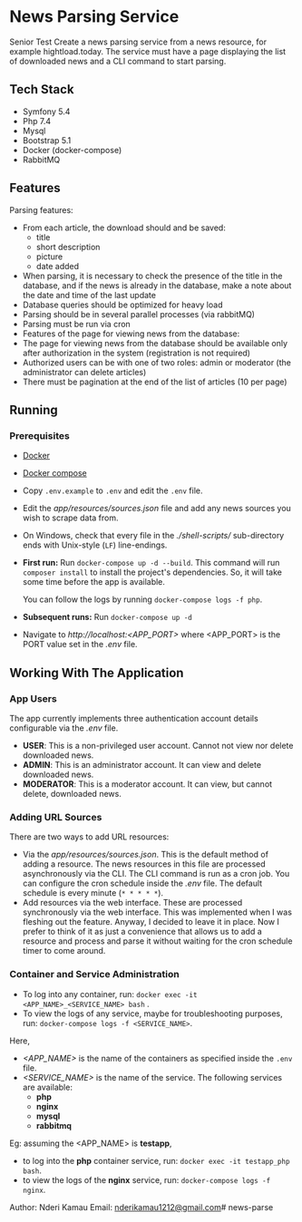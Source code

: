# News Parsing Service 
Senior Test
Create a news parsing service from a news resource, for example hightload.today. The service must have a page displaying the list of downloaded news and a CLI command to start parsing.

## Tech Stack 
- Symfony 5.4
- Php 7.4
- Mysql
- Bootstrap 5.1
- Docker (docker-compose)
- RabbitMQ


## Features 
Parsing features:
- From each article, the download should and be saved:
  - title
  - short description
  - picture
  - date added
- When parsing, it is necessary to check the presence of the title in the database, and if the news is already in the database, make a note about the date and time of the last update
- Database queries should be optimized for heavy load
- Parsing should be in several parallel processes (via rabbitMQ)
- Parsing must be run via cron
- Features of the page for viewing news from the database:
- The page for viewing news from the database should be available only after authorization in the system (registration is not required)
- Authorized users can be with one of two roles: admin or moderator (the administrator can delete articles)
- There must be pagination at the end of the list of articles (10 per page)



## Running 
### Prerequisites 
- [Docker][docker] 
- [Docker compose][compose] 
- Copy `.env.example` to `.env` and edit the `.env` file.
- Edit the *app/resources/sources.json* file and add any news sources you wish to scrape data from.
- On Windows, 
  check that every file in the *./shell-scripts/* sub-directory ends with Unix-style (`LF`) line-endings.

- **First run:** Run `docker-compose up -d --build`.
  This command will run `composer install` to install the project's dependencies.
  So, it will take some time before the app is available. 

  You can follow the logs by running `docker-compose logs -f php`.
- **Subsequent runs:** Run `docker-compose up -d`
- Navigate to *http://localhost:<APP_PORT>* where <APP_PORT> is the PORT value set in the *.env* file.


## Working With The Application 

### App Users 
The app currently implements three authentication account details configurable via the *.env* file. 
- **USER**: This is a non-privileged user account. Cannot not view nor delete downloaded news.  
- **ADMIN**: This is an administrator account. It can view and delete downloaded news.
- **MODERATOR**: This is a moderator account. It can view, but cannot delete, downloaded news.

### Adding URL Sources 
There are two ways to add URL resources: 
- Via the *app/resources/sources.json*.  This is the default method of adding a resource.
  The news resources in this file are processed asynchronously via the CLI.
  The CLI command is run as a cron job. 
  You can configure the cron schedule inside the *.env* file. 
  The default schedule is every minute (`* * * * *`).
- Add resources via the web interface. 
  These are processed synchronously via the web interface. 
  This was implemented when I was fleshing out the feature. 
  Anyway, I decided to leave it in place.
  Now I prefer to think of it as just a convenience 
  that allows us to add a resource and process and parse it 
  without waiting for the cron schedule timer to come around.

### Container and Service Administration 
- To log into any container, run: 
  `docker exec -it <APP_NAME>_<SERVICE_NAME> bash` . 
- To view the logs of any service, maybe for troubleshooting purposes, run: 
  `docker-compose logs -f <SERVICE_NAME>`.

Here, 
- *<APP_NAME>* is the name of the containers as specified inside the `.env` file.
- *<SERVICE_NAME>* is the name of the service. The following services are available: 
    - **php**
    - **nginx**
    - **mysql**
    - **rabbitmq**
  
Eg: assuming the <APP_NAME> is **testapp**, 
- to log into the **php** container service, run: `docker exec -it testapp_php bash`.
- to view the logs of the **nginx** service, run: `docker-compose logs -f nginx`.










[docker]: https://www.docker.com/
[compose]: https://docs.docker.com/compose/

Author: Nderi Kamau
Email: nderikamau1212@gmail.com# news-parse
